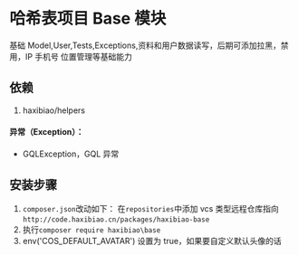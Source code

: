# 哈希表项目 Base 模块

基础 Model,User,Tests,Exceptions,资料和用户数据读写，后期可添加拉黑，禁用，IP 手机号 位置管理等基础能力

## 依赖

1. haxibiao/helpers

#### 异常（Exception）：

- GQLException，GQL 异常

## 安装步骤

1. `composer.json`改动如下：
   在`repositories`中添加 vcs 类型远程仓库指向
   `http://code.haxibiao.cn/packages/haxibiao-base`
2. 执行`composer require haxibiao\base`
3. env('COS_DEFAULT_AVATAR') 设置为 true，如果要自定义默认头像的话
